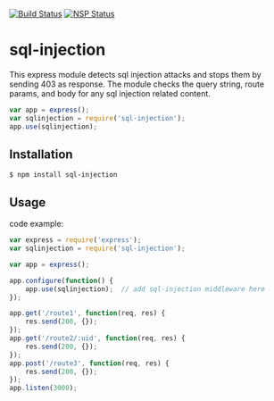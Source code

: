 [![Build Status](https://secure.travis-ci.org/ghafran/sql-injection.png)](http://travis-ci.org/ghafran/sql-injection)
[![NSP Status](https://nodesecurity.io/orgs/ghafran/projects/c6cb2b07-e84b-4985-84ca-ea057c88cadb/badge)](https://nodesecurity.io/orgs/ghafran/projects/c6cb2b07-e84b-4985-84ca-ea057c88cadb)

sql-injection
=============

This express module detects sql injection attacks and stops them by sending 403 as response.
The module checks the query string, route params, and body for any sql injection related content.

```js
var app = express();
var sqlinjection = require('sql-injection');
app.use(sqlinjection);
```

## Installation

    $ npm install sql-injection


## Usage

code example:

```js
var express = require('express');
var sqlinjection = require('sql-injection');

var app = express();

app.configure(function() {
    app.use(sqlinjection);  // add sql-injection middleware here
});

app.get('/route1', function(req, res) {
    res.send(200, {});
});
app.get('/route2/:uid', function(req, res) {
    res.send(200, {});
});
app.post('/route3', function(req, res) {
    res.send(200, {});
});
app.listen(3000);
```
